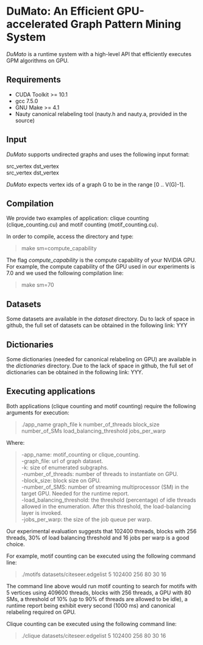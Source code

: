 # DuMato: An Efficient GPU-accelerated Graph Pattern Mining System

*DuMato* is a runtime system with a high-level API that efficiently executes GPM algorithms on GPU.

## Requirements
- CUDA Toolkit >= 10.1
- gcc 7.5.0
- GNU Make >= 4.1
- Nauty canonical relabeling tool (nauty.h and nauty.a, provided in the source)

## Input
*DuMato* supports undirected graphs and uses the following input format:

src_vertex dst_vertex <br />
src_vertex dst_vertex <br />

*DuMato* expects vertex ids of a graph G to be in the range [0 .. V(G)-1].

## Compilation

We provide two examples of application: clique counting (clique_counting.cu) and motif counting (motif_counting.cu).

In order to compile, access the directory and type:

>make sm=compute_capability

The flag *compute_capability* is the compute capability of your NVIDIA GPU. For example, the compute capability of the GPU used in our experiments is 7.0 and we used the following compilation line:

>make sm=70

## Datasets

Some datasets are available in the *dataset* directory. Du to lack of space in github, the full set of datasets can be obtained in the following link: YYY

## Dictionaries

Some dictionaries (needed for canonical relabeling on GPU) are available in the *dictionaries* directory. Due to the lack of space in github, the full set of dictionaries can be obtained in the following link: YYY.

## Executing applications
Both applications (clique counting and motif counting) require the following arguments for execution:

>./app_name graph_file k number_of_threads block_size number_of_SMs load_balancing_threshold jobs_per_warp

Where:
> -app_name: motif_counting or clique_counting. <br />
> -graph_file: url of graph dataset.<br />
> -k: size of enumerated subgraphs.<br />
> -number_of_threads: number of threads to instantiate on GPU.<br />
> -block_size: block size on GPU.<br/>
> -number_of_SMS: number of streaming multiprocessor (SM) in the target GPU. Needed for the runtime report.<br />
> -load_balancing_threshold: the threshold (percentage) of idle threads allowed in the enumeration. After this threshold, the load-balancing layer is invoked.<br />
> -jobs_per_warp: the size of the job queue per warp.<br />

Our experimental evaluation suggests that 102400 threads, blocks with 256 threads, 30\% of load balancing threshold and 16 jobs per warp is a good choice.

For example, motif counting can be executed using the following command line: <br />

> ./motifs datasets/citeseer.edgelist 5 102400 256 80 30 16

The command line above would run motif counting to search for motifs with 5 vertices using 409600 threads, blocks with 256 threads, a GPU with 80 SMs, a threshold of 10\% (up to 90\% of threads are allowed to be idle), a runtime report being exhibit every second (1000 ms) and canonical relabeling required on GPU.

Clique counting can be executed using the following command line: <br />

> ./clique datasets/citeseer.edgelist 5 102400 256 80 30 16
